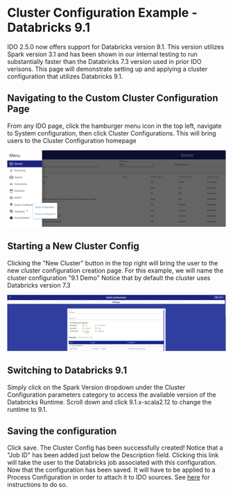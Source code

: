# Cluster Configuration Example - Databricks 9.1

IDO 2.5.0 now offers support for Databricks version 9.1. This version utilizes Spark version 3.1 and has been shown in our internal testing to run substantially faster than the Databricks 7.3 version used in prior IDO verisons. This page will demonstrate setting up and applying a cluster configuration that utilizes Databricks 9.1.

## Navigating to the Custom Cluster Configuration Page

From any IDO page, click the hamburger menu icon in the top left, navigate to System configuration, then click Cluster Configurations. This will bring users to the Cluster Configuration homepage

![Navigating to Cluster Configurations](<../../../../.gitbook/assets/image (385).png>)

## Starting a New Cluster Config

Clicking the "New Cluster" button in the top right will bring the user to the new cluster configuration creation page. For this example, we will name the cluster configuration "9.1 Demo" Notice that by default the cluster uses Databricks version 7.3

![A new cluster config with default 7.3 Databricks Runtime](<../../../../.gitbook/assets/image (382).png>)

## Switching to Databricks 9.1

Simply click on the Spark Version dropdown under the Cluster Configuration parameters category to access the available version of the Databricks Runtime. Scroll down and click 9.1.x-scala2.12 to change the runtime to 9.1.&#x20;

## Saving the configuration

Click save. The Cluster Config has been successfully created! Notice that a "Job ID" has been added just below the Description field. Clicking this link will take the user to the Databricks job associated with this configuration. Now that the configuration has been saved. It will have to be applied to a Process Configuration in order to attach it to IDO sources. See [here](process-configuration-example-databricks-9.1.md) for instructions to do so.
